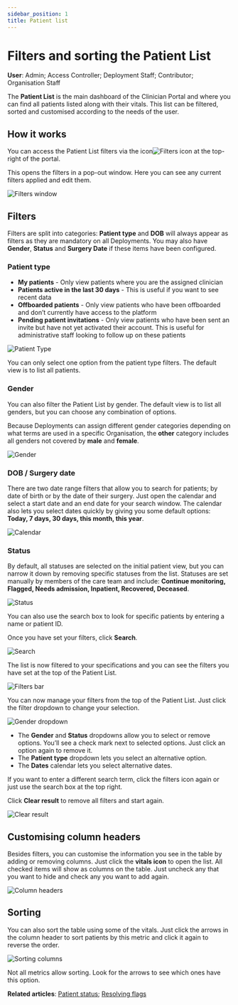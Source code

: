 ```yaml
---
sidebar_position: 1
title: Patient list
---
```

# Filters and sorting the Patient List
**User**: Admin; Access Controller; Deployment Staff; Contributor; Organisation Staff

The **Patient List** is the main dashboard of the Clinician Portal and where you can find all patients listed along with their vitals. This list can be filtered, sorted and customised according to the needs of the user. 
## How it works​
You can access the Patient List filters via the icon![Filters icon](./assets/FiltersIcon.png) at the top-right of the portal.

This opens the filters in a pop-out window. Here you can see any current filters applied and edit them.

![Filters window](./assets/PatientList01.png)

## Filters
Filters are split into categories: **Patient type** and **DOB** will always appear as filters as they are mandatory on all Deployments. You may also have **Gender**, **Status** and **Surgery Date** if these items have been configured.

### Patient type 
- **My patients** - Only view patients where you are the assigned clinician
- **Patients active in the last 30 days** - This is useful if you want to see recent data
- **Offboarded patients** - Only view patients who have been offboarded and don’t currently have access to the platform
- **Pending patient invitations** - Only view patients who have been sent an invite but have not yet activated their account. This is useful for administrative staff looking to follow up on these patients

![Patient Type](./assets/PatientList02.png)

You can only select one option from the patient type filters. The default view is to list all patients.
### Gender
You can also filter the Patient List by gender. The default view is to list all genders, but you can choose any combination of options. 

Because Deployments can assign different gender categories depending on what terms are used in a specific Organisation, the **other** category includes all genders not covered by **male** and **female**.

![Gender](./assets/PatientList03.png)

### DOB / Surgery date
There are two date range filters that allow you to search for patients; by date of birth or by the date of their surgery. Just open the calendar and select a start date and an end date for your search window. The calendar also lets you select dates quickly by giving you some default options: **Today, 7 days, 30 days, this month, this year**.

![Calendar](./assets/PatientList04.png)

### Status
By default, all statuses are selected on the initial patient view, but you can narrow it down by removing specific statuses from the list. Statuses are set manually by members of the care team and include: **Continue monitoring, Flagged, Needs admission, Inpatient, Recovered, Deceased**.

![Status](./assets/PatientList05.png)

You can also use the search box to look for specific patients by entering a name or patient ID. 

Once you have set your filters, click **Search**.

![Search](./assets/PatientList06.png)

The list is now filtered to your specifications and you can see the filters you have set at the top of the Patient List.

![Filters bar](./assets/PatientList07.png)

You can now manage your filters from the top of the Patient List. Just click the filter dropdown to change your selection. 

![Gender dropdown](./assets/PatientList08.png)

- The **Gender** and **Status** dropdowns allow you to select or remove options. You’ll see a check mark next to selected options. Just click an option again to remove it.
- The **Patient type** dropdown lets you select an alternative option.
- The **Dates** calendar lets you select alternative dates. 

If you want to enter a different search term, click the filters icon again or just use the search box at the top right. 

Click **Clear result** to remove all filters and start again.

![Clear result](./assets/PatientList09.png)

## Customising column headers
Besides filters, you can customise the information you see in the table by adding or removing columns.
Just click the **vitals icon** to open the list. All checked items will show as columns on the table. Just uncheck any that you want to hide and check any you want to add again.

![Column headers](./assets/PatientList10.png)

## Sorting
You can also sort the table using some of the vitals. Just click the arrows in the column header to sort patients by this metric and click it again to reverse the order.

![Sorting columns](./assets/PatientList11.png)

Not all metrics allow sorting. Look for the arrows to see which ones have this option.

**Related articles**: [Patient status](./patient-status.md); [Resolving flags](./resolving-flags.md)

